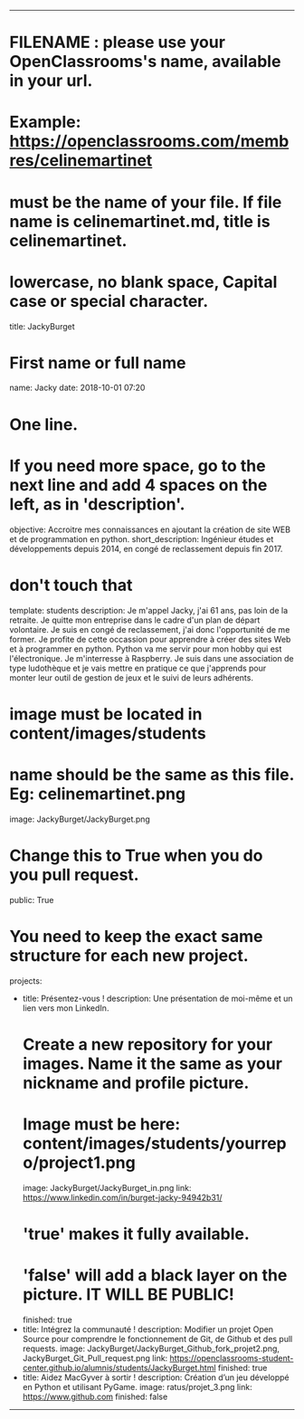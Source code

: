 ---

# FILENAME : please use your OpenClassrooms's name, available in your url.
# Example: https://openclassrooms.com/membres/celinemartinet
# must be the name of your file. If file name is celinemartinet.md, title is celinemartinet.
# lowercase, no blank space, Capital case or special character.
title: JackyBurget

# First name or full name
name: Jacky
date: 2018-10-01 07:20

# One line.
# If you need more space, go to the next line and add 4 spaces on the left, as in 'description'.
objective: Accroitre mes connaissances en ajoutant la création de site WEB et de programmation en python.
short_description: Ingénieur études et développements  depuis 2014, en congé de reclassement depuis fin 2017.

# don't touch that
template: students
description:
    Je m'appel Jacky, j'ai 61 ans, pas loin de la retraite. 
    Je quitte mon entreprise dans le cadre d'un plan de départ volontaire.
    Je suis en congé de reclassement, j'ai donc l'opportunité de me former.
    Je profite de cette occassion  pour apprendre à créer des sites Web et à programmer en python.
    Python va me servir pour mon hobby qui est l'électronique. Je m'interresse à Raspberry.
    Je suis dans une association de type ludothèque et je vais mettre en pratique ce que j'apprends pour monter leur outil 
    de gestion de jeux et le suivi de leurs adhérents.
    
# image must be located in content/images/students
# name should be the same as this file. Eg: celinemartinet.png
image: JackyBurget/JackyBurget.png

# Change this to True when you do you pull request.
public: True

# You need to keep the exact same structure for each new project.
projects:
  - title: Présentez-vous !
    description: Une présentation de moi-même et un lien vers mon LinkedIn.
    # Create a new repository for your images. Name it the same as your nickname and profile picture.
    # Image must be here: content/images/students/yourrepo/project1.png
    image: JackyBurget/JackyBurget_in.png
    link: https://www.linkedin.com/in/burget-jacky-94942b31/
    # 'true' makes it fully available.
    # 'false' will add a black layer on the picture. IT WILL BE PUBLIC!
    finished: true
  - title: Intégrez la communauté !
    description: Modifier un projet Open Source pour comprendre le fonctionnement de Git, de Github et des pull requests. 
    image: JackyBurget/JackyBurget_Github_fork_projet2.png, JackyBurget_Git_Pull_request.png
    link: https://openclassrooms-student-center.github.io/alumnis/students/JackyBurget.html
    finished: true
  - title: Aidez MacGyver à sortir !
    description: Création d’un jeu développé en Python et utilisant PyGame.
    image: ratus/projet_3.png
    link: https://www.github.com
    finished: false
---